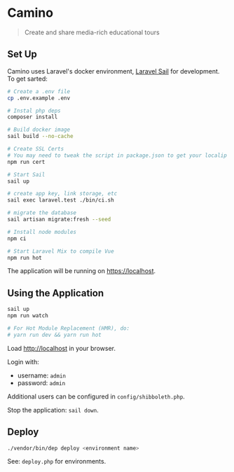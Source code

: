 # Camino

> Create and share media-rich educational tours

## Set Up

Camino uses Laravel's docker environment, [Laravel Sail](https://laravel.com/docs/8.x/sail) for development. To get sarted:

```sh
# Create a .env file
cp .env.example .env

# Instal php deps
composer install

# Build docker image
sail build --no-cache

# Create SSL Certs
# You may need to tweak the script in package.json to get your localip address
npm run cert

# Start Sail
sail up

# create app key, link storage, etc
sail exec laravel.test ./bin/ci.sh

# migrate the database
sail artisan migrate:fresh --seed

# Install node modules
npm ci

# Start Laravel Mix to compile Vue
npm run hot

```

The application will be running on <https://localhost>.

## Using the Application

```sh
sail up
npm run watch

# For Hot Module Replacement (HMR), do:
# yarn run dev && yarn run hot
```

Load <http://localhost> in your browser.

Login with:

- username: `admin`
- password: `admin`

Additional users can be configured in `config/shibboleth.php`.

Stop the application: `sail down`.

## Deploy

```sh
./vendor/bin/dep deploy <environment name>
```

See: `deploy.php` for environments.
